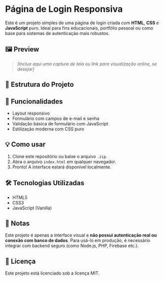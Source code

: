 # Página de Login Responsiva

Este é um projeto simples de uma página de login criada com **HTML**, **CSS** e **JavaScript** puro. Ideal para fins educacionais, portfólio pessoal ou como base para sistemas de autenticação mais robustos.

## 🖼️ Preview

> *[Inclua aqui uma captura de tela ou link para visualização online, se desejar]*

## 📁 Estrutura do Projeto


## 🚀 Funcionalidades

- Layout responsivo
- Formulário com campos de e-mail e senha
- Validação básica de formulário com JavaScript
- Estilização moderna com CSS puro

## 💡 Como usar

1. Clone este repositório ou baixe o arquivo `.zip`.
2. Abra o arquivo `index.html` em qualquer navegador.
3. Pronto! A interface estará disponível localmente.

## 🛠️ Tecnologias Utilizadas

- HTML5
- CSS3
- JavaScript (Vanilla)

## 📌 Notas

Este projeto é apenas a interface visual e **não possui autenticação real ou conexão com banco de dados**. Para usá-lo em produção, é necessário integrar com backend seguro (como Node.js, PHP, Firebase etc.).

## 📄 Licença

Este projeto está licenciado sob a licença MIT.

